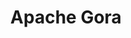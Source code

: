---
logohandle: apache_gora
sort: gora
tags:
- apache
title: Apache Gora
twitter: https://x.com/ApacheGora
website: https://gora.apache.org/
wikipedia: http://en.wikipedia.org/wiki/Apache_Gora
---